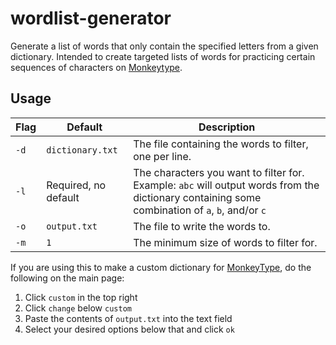 # wordlist-generator

Generate a list of words that only contain the specified letters from a given dictionary. Intended to create targeted lists of words for practicing certain sequences of characters on [Monkeytype](https://monkeytype.com/).

## Usage

| Flag | Default              | Description                                                                                                                                      |
| ---- | -------------------- | ------------------------------------------------------------------------------------------------------------------------------------------------ |
| `-d` | `dictionary.txt`     | The file containing the words to filter, one per line.                                                                                           |
| `-l` | Required, no default | The characters you want to filter for. Example: `abc` will output words from the dictionary containing some combination of  `a`, `b`, and/or `c` |
| `-o` | `output.txt`         | The file to write the words to.                                                                                                                  |
| `-m` | `1`                  | The minimum size of words to filter for.                                                                                                         |

If you are using this to make a custom dictionary for [MonkeyType](https://monkeytype.com/), do the following on the main page:

1. Click `custom` in the top right
2. Click `change` below `custom`
3. Paste the contents of `output.txt` into the text field
4. Select your desired options below that and click `ok`
